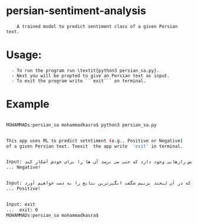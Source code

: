 # persian-sentiment-analysis
        A trained model to predict sentiment class of a given Persian text.

# Usage:
      - To run the program run \textit{python3 persian_sa.py}.
      - Next you will be propted to give an Persian text as input.
      - To exit the program write ```exit``` on terminal.
  
# Example 
  
 ```bash
 
MOHAMMADs:persian_sa mohammadkasra$ python3 persian_sa.py 


This app uses ML to predict setntiment (e.g., Positive or Negative)
of a given Persian text. Toexit  the app write  'exit' in terminal.


Input: زیاد در خاطرات دیگران ورود نکنید، چرا که در خاطرات هر شخص رازهایی وجود دارد که حتی می ترسد آن ها را برای خودش آشکار کند!
... Negative!


Input: زندگی همچون یک آینه است زمانی که در آن لبخند بزنیم شگفت انگیزترین نتایج را به دست خواهیم آورد
... Positive!


Input: exit
...  exit: 0
MOHAMMADs:persian_sa mohammadkasra$ 
        
```
